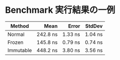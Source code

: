 # Benchmark 実行結果の一例

| Method    | Mean     | Error   | StdDev  |
|---------- |---------:|--------:|--------:|
| Normal    | 242.8 ns | 1.33 ns | 1.04 ns |
| Frozen    | 145.8 ns | 0.79 ns | 0.74 ns |
| Immutable | 448.2 ns | 3.80 ns | 3.56 ns |
